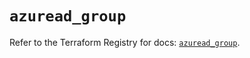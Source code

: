 # `azuread_group`

Refer to the Terraform Registry for docs: [`azuread_group`](https://registry.terraform.io/providers/hashicorp/azuread/2.52.0/docs/resources/group).
